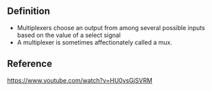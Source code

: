 ## Definition
- Multiplexers choose an output from among several possible inputs based on the value of a select signal
- A multiplexer is sometimes affectionately called a mux.
## Reference
https://www.youtube.com/watch?v=HU0vsGjSVRM